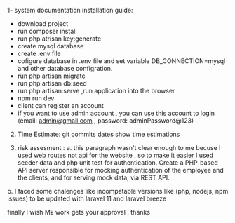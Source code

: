 1- system documentation
installation guide:
- download project
- run composer install
- run php atrisan key:generate
- create mysql database
- create .env file
- cofigure database in .env file and set variable DB_CONNECTION=mysql
  and other database configration.
- run php artisan migrate
- run php artisan db:seed
- run php artisan:serve  ,run application into the browser
- npm run dev
- client can register an account
- if you want to use admin account , you can use this account to login (email: admin@gmail.com , password: adminPassword@123)

2. Time Estimate: git commits dates show time estimations

3. risk assesment :
  a. this paragraph wasn't clear enough to me becuse I used web routes not api for the website , so
   to make it easier I used seeder data and php unit test for authentication.
   Create a PHP-based API server responsible for mocking authentication of the employee and
   the clients, and for serving mock data, via REST API.
   
  b. I faced some chalenges like incompatable versions like (php, nodejs, npm issues) to be updated with laravel 11 and laravel breeze


  finally I wish Mة work gets your approval .
  thanks



  
